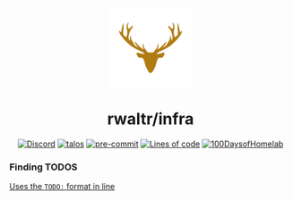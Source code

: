 <!-- Header -->
<div align="center">

<img src="https://raw.githubusercontent.com/rwaltr/branding/master/vector/logoisolated.png" align="center" width="144px" height="144px"/>

# rwaltr/infra

</div>

<!-- Shields -->
<div align="center">

[![Discord](https://img.shields.io/discord/673534664354430999?style=for-the-badge&label=discord&logo=discord&logoColor=white)](https://discord.gg/k8s-at-home)
[![talos](https://img.shields.io/badge/talos-installed-brightgreen?style=for-the-badge)](https://www.talos.dev/)
[![pre-commit](https://img.shields.io/badge/pre--commit-enabled-brightgreen?logo=pre-commit&logoColor=white&style=for-the-badge)](https://github.com/pre-commit/pre-commit)
[![Lines of code](https://img.shields.io/tokei/lines/github/rwaltr/infra?style=for-the-badge&color=brightgreen&label=lines&logo=codefactor&logoColor=white)](https://github.com/rwaltr/infra/graphs/contributors)
[![100DaysofHomelab](https://img.shields.io/badge/100DaysOf-Homelab-blue?style=for-the-badge)](<https://twitter.com/search?f=top&q=(%23100DaysOfHomelab)%20(from%3Arwaltrtech)>)

</div>

<!-- Main Description -->

<!-- TODO items -->

### Finding TODOS

[Uses the `TODO:` format in line](https://github.com/rwaltr/infra/search?q=TODO%3A)

<!-- Thanks -->

<!-- Communities -->

